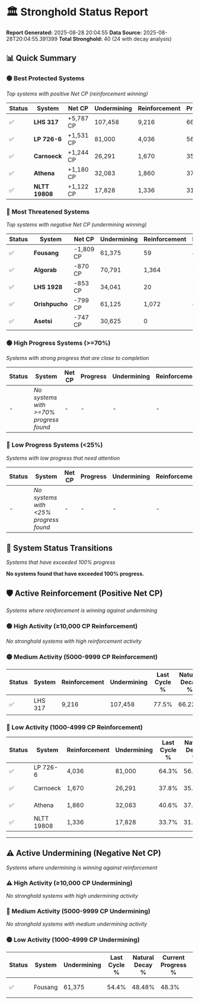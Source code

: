 # 🏛️ Stronghold Status Report

**Report Generated:** 2025-08-28 20:04:55
**Data Source:** 2025-08-28T20:04:55.391399
**Total Stronghold:** 40 (24 with decay analysis)

## 📊 Quick Summary

### 🟢 **Best Protected Systems**
*Top systems with positive Net CP (reinforcement winning)*

| Status | System | Net CP | Undermining | Reinforcement | Progress |
|--------|--------|--------|-------------|---------------|----------|
| ✅ | **LHS 317** | +5,787 CP | 107,458 | 9,216 | 66.8% |
| ✅ | **LP 726-6** | +1,531 CP | 81,000 | 4,036 | 56.2% |
| ✅ | **Carnoeck** | +1,244 CP | 26,291 | 1,670 | 35.2% |
| ✅ | **Athena** | +1,180 CP | 32,083 | 1,860 | 37.4% |
| ✅ | **NLTT 19808** | +1,122 CP | 17,828 | 1,336 | 31.9% |

### 🔴 **Most Threatened Systems**
*Top systems with negative Net CP (undermining winning)*

| Status | System | Net CP | Undermining | Reinforcement | Progress |
|--------|--------|--------|-------------|---------------|----------|
| ✅ | **Fousang** | -1,809 CP | 61,375 | 59 | 48.3% |
| ✅ | **Algorab** | -870 CP | 70,791 | 1,364 | 52.0% |
| ✅ | **LHS 1928** | -853 CP | 34,041 | 20 | 37.9% |
| ✅ | **Orishpucho** | -799 CP | 61,125 | 1,072 | 48.3% |
| ✅ | **Asetsi** | -747 CP | 30,625 | 0 | 36.6% |

### 🟢 **High Progress Systems (>=70%)**
*Systems with strong progress that are close to completion*

| Status | System | Net CP | Progress | Undermining | Reinforcement |
|--------|--------|--------|----------|-------------|---------------|
| - | *No systems with >=70% progress found* | - | - | - | - |

### 🔴 **Low Progress Systems (<25%)**
*Systems with low progress that need attention*

| Status | System | Net CP | Progress | Undermining | Reinforcement |
|--------|--------|--------|----------|-------------|---------------|
| - | *No systems with <25% progress found* | - | - | - | - |
## 🔄 System Status Transitions
*Systems that have exceeded 100% progress*

**No systems found that have exceeded 100% progress.**

## 🛡️ Active Reinforcement (Positive Net CP)
*Systems where reinforcement is winning against undermining*

### 🟢 High Activity (≥10,000 CP Reinforcement)

*No stronghold systems with high reinforcement activity*

### 🟡 Medium Activity (5000-9999 CP Reinforcement)

| Status | System | Reinforcement | Undermining | Last Cycle % | Natural Decay % | Current Progress % | Current CP | Net CP | Activity |
|--------|--------|---------------|-------------|--------------|-----------------|-------------------|------------|--------|----------|
| ✅ | LHS 317 | 9,216 | 107,458 | 77.5% | 66.22% | 66.8% | 667,999 | +5,787 | 🟡 Medium Reinforcement |

### 🔴 Low Activity (1000-4999 CP Reinforcement)

| Status | System | Reinforcement | Undermining | Last Cycle % | Natural Decay % | Current Progress % | Current CP | Net CP | Activity |
|--------|--------|---------------|-------------|--------------|-----------------|-------------------|------------|--------|----------|
| ✅ | LP 726-6 | 4,036 | 81,000 | 64.3% | 56.05% | 56.2% | 562,000 | +1,531 | 🔵 Low Reinforcement |
| ✅ | Carnoeck | 1,670 | 26,291 | 37.8% | 35.08% | 35.2% | 352,000 | +1,244 | 🔵 Low Reinforcement |
| ✅ | Athena | 1,860 | 32,083 | 40.6% | 37.28% | 37.4% | 374,000 | +1,180 | 🔵 Low Reinforcement |
| ✅ | NLTT 19808 | 1,336 | 17,828 | 33.7% | 31.79% | 31.9% | 319,000 | +1,122 | 🔵 Low Reinforcement |


---

## ⚠️ Active Undermining (Negative Net CP)
*Systems where undermining is winning against reinforcement*

### ⚠️ High Activity (≥10,000 CP Undermining)

*No stronghold systems with high undermining activity*

### 🔶 Medium Activity (5000-9999 CP Undermining)

*No stronghold systems with medium undermining activity*

### 🟡 Low Activity (1000-4999 CP Undermining)

| Status | System | Undermining | Last Cycle % | Natural Decay % | Current Progress % | Reinforcement | Current CP | Net CP | Activity |
|--------|--------|-------------|--------------|-----------------|-------------------|---------------|------------|--------|----------|
| ✅ | Fousang | 61,375 | 54.4% | 48.48% | 48.3% | 59 | 483,000 | -1,809 | 🟡 Low Undermining |

